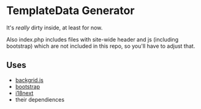 TemplateData Generator
======================

It's *really* dirty inside, at least for now.

Also index.php includes files with site-wide
header and js (including bootstrap) which are
not included in this repo, so you'll have to
adjust that.

Uses
----
 - [backgrid.js](http://backgridjs.com)
 - [bootstrap](http://twitter.github.io/bootstrap/)
 - [i18next](http://i18next.com)
 - their dependiences
